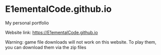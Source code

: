 # E1ementalCode.github.io
My personal portfolio


Website link: https://E1ementalCode.github.io

Warning: game file downloads will not work on this website. To play them, you can download them via the zip files
